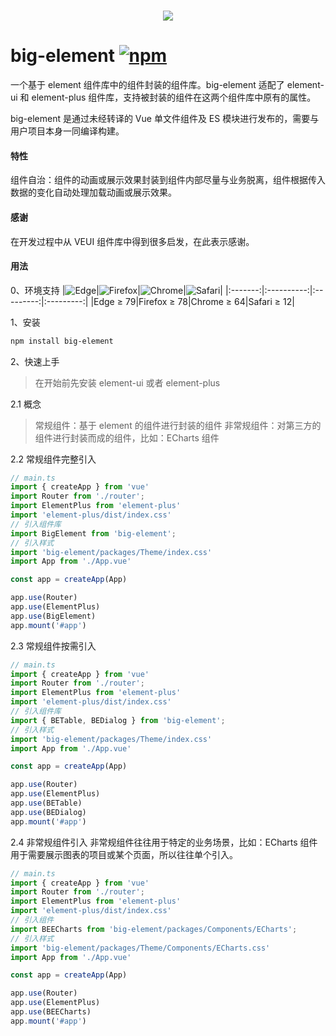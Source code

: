 <h1 align="center">
<img src="https://img.shields.io/badge/BE-big--element-42b883"/>
</h1>

# big-element <a href='https://www.npmjs.com/package/big-element'>![npm](https://img.shields.io/npm/v/big-element?color=42b883&style=for-the-badge)</a>

一个基于 element 组件库中的组件封装的组件库。big-element 适配了 element-ui 和 element-plus 组件库，支持被封装的组件在这两个组件库中原有的属性。

big-element 是通过未经转译的 Vue 单文件组件及 ES 模块进行发布的，需要与用户项目本身一同编译构建。

#### 特性

组件自治：组件的动画或展示效果封装到组件内部尽量与业务脱离，组件根据传入数据的变化自动处理加载动画或展示效果。

#### 感谢

在开发过程中从 VEUI 组件库中得到很多启发，在此表示感谢。

#### 用法

0、环境支持
|<img src="https://cdn.jsdelivr.net/npm/@browser-logos/edge/edge_32x32.png" alt="Edge">|![Firefox](https://cdn.jsdelivr.net/npm/@browser-logos/firefox/firefox_32x32.png)|![Chrome](https://cdn.jsdelivr.net/npm/@browser-logos/chrome/chrome_32x32.png)|![Safari](https://cdn.jsdelivr.net/npm/@browser-logos/safari/safari_32x32.png)|
|:-------:|:----------:|:---------:|:---------:|
|Edge ≥ 79|Firefox ≥ 78|Chrome ≥ 64|Safari ≥ 12|

1、安装

```bash
npm install big-element
```

2、快速上手
> 在开始前先安装 element-ui 或者 element-plus

2.1 概念
>常规组件：基于 element 的组件进行封装的组件
非常规组件：对第三方的组件进行封装而成的组件，比如：ECharts 组件

2.2 常规组件完整引入

```javascript
// main.ts
import { createApp } from 'vue'
import Router from './router';
import ElementPlus from 'element-plus'
import 'element-plus/dist/index.css'
// 引入组件库
import BigElement from 'big-element';
// 引入样式
import 'big-element/packages/Theme/index.css'
import App from './App.vue'

const app = createApp(App)

app.use(Router)
app.use(ElementPlus)
app.use(BigElement)
app.mount('#app')
```

2.3 常规组件按需引入

```javascript
// main.ts
import { createApp } from 'vue'
import Router from './router';
import ElementPlus from 'element-plus'
import 'element-plus/dist/index.css'
// 引入组件库
import { BETable, BEDialog } from 'big-element';
// 引入样式
import 'big-element/packages/Theme/index.css'
import App from './App.vue'

const app = createApp(App)

app.use(Router)
app.use(ElementPlus)
app.use(BETable)
app.use(BEDialog)
app.mount('#app')
```

2.4 非常规组件引入
非常规组件往往用于特定的业务场景，比如：ECharts 组件用于需要展示图表的项目或某个页面，所以往往单个引入。

```javascript
// main.ts
import { createApp } from 'vue'
import Router from './router';
import ElementPlus from 'element-plus'
import 'element-plus/dist/index.css'
// 引入组件
import BEECharts from 'big-element/packages/Components/ECharts';
// 引入样式
import 'big-element/packages/Theme/Components/ECharts.css'
import App from './App.vue'

const app = createApp(App)

app.use(Router)
app.use(ElementPlus)
app.use(BEECharts)
app.mount('#app')
```
